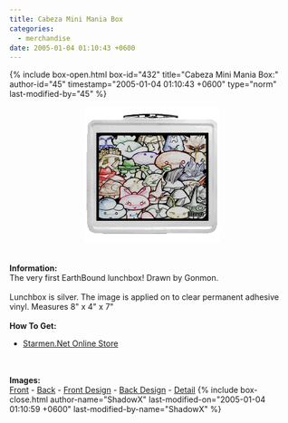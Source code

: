 ```yaml
---
title: Cabeza Mini Mania Box
categories:
  - merchandise
date: 2005-01-04 01:10:43 +0600
---
```

{% include box-open.html box-id="432" title="Cabeza Mini Mania Box:" author-id="45" timestamp="2005-01-04 01:10:43 +0600" type="norm" last-modified-by="45" %}
	<center>
	<img src="/merchandise/images/smn_cmmbox_title.png" border="0" alt="Cabeza Mini Mania Box" />
	</center>
	<br /><br />
	<b>Information:</b>
	<br />
	The very first EarthBound lunchbox! Drawn by Gonmon.
	<br /><br />
	Lunchbox is silver. The image is applied on to clear permanent adhesive vinyl. Measures 8" x 4" x 7" 
	<br /><br />
	<b>How To Get:</b>
	<br />
	<ul>
	<li><a href="http://www.cafeshops.com/starmen.8709233">Starmen.Net Online Store</a></li>
	</ul>
	<br /><br />
	<b>Images:</b>
	<br />
	<a href="/merchandise/images/smn_cmmbox_front.jpg">Front</a> - <a href="/merchandise/images/smn_cmmbox_back.jpg">Back</a> - <a href="/merchandise/images/smn_cmmbox_fdesign.jpg">Front Design</a> - 
	<a href="/merchandise/images/smn_cmmbox_bdesign.jpg">Back Design</a> - <a href="/merchandise/images/smn_box.jpg">Detail</a>
{% include box-close.html author-name="ShadowX" last-modified-on="2005-01-04 01:10:59 +0600" last-modified-by-name="ShadowX" %}
